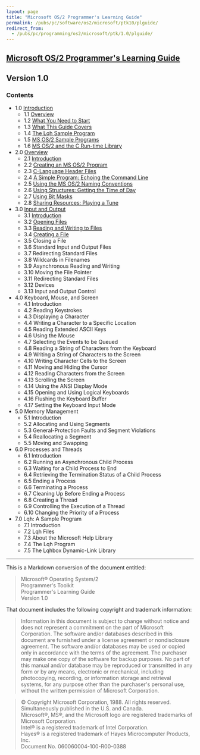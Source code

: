 ```yaml
---
layout: page
title: "Microsoft OS/2 Programmer's Learning Guide"
permalink: /pubs/pc/software/os2/microsoft/ptk10/plguide/
redirect_from:
  - /pubs/pc/programming/os2/microsoft/ptk/1.0/plguide/
---
```


[Microsoft OS/2 Programmer's Learning Guide](../)
---

Version 1.0
---

### Contents

* 1.0 [Introduction](chapter1/)
	* 1.1 [Overview](chapter1/#overview)
	* 1.2 [What You Need to Start](chapter1/#what-you-need-to-start)
	* 1.3 [What This Guide Covers](chapter1/#what-this-guide-covers)
	* 1.4 [The Lqh Sample Program](chapter1/#the-lqh-sample-program)
	* 1.5 [MS OS/2 Sample Programs](chapter1/#ms-os2-sample-programs)
	* 1.6 [MS OS/2 and the C Run-time Library](chapter1/#ms-os2-and-the-c-run-time-library)
* 2.0 [Overview](chapter2/)
	* 2.1 [Introduction](chapter2/#introduction)
	* 2.2 [Creating an MS OS/2 Program](chapter2/#creating-an-ms-os2-program)
	* 2.3 [C-Language Header Files](chapter2/#c-language-header-files)
	* 2.4 [A Simple Program: Echoing the Command Line](chapter2/#a-simple-program-echoing-the-command-line)
	* 2.5 [Using the MS OS/2 Naming Conventions](chapter2/#using-the-ms-os2-naming-conventions)
	* 2.6 [Using Structures: Getting the Time of Day](chapter2/#using-structures-getting-the-time-of-day)
	* 2.7 [Using Bit Masks](chapter2/#using-bit-masks)
	* 2.8 [Sharing Resources: Playing a Tune](chapter2/#sharing-resources-playing-a-tune)
* 3.0 [Input and Output](chapter3/)
	* 3.1 [Introduction](chapter3/#introduction)
	* 3.2 [Opening Files](chapter3/#opening-files)
	* 3.3 [Reading and Writing to Files](chapter3/#reading-and-writing-to-files)
	* 3.4 [Creating a File](chapter3/#creating-a-file)
	* 3.5 Closing a File
	* 3.6 Standard Input and Output Files
	* 3.7 Redirecting Standard Files
	* 3.8 Wildcards in Filenames
	* 3.9 Asynchronous Reading and Writing
	* 3.10 Moving the File Pointer
	* 3.11 Redirecting Standard Files
	* 3.12 Devices
	* 3.13 Input and Output Control
* 4.0 Keyboard, Mouse, and Screen
	* 4.1 Introduction
	* 4.2 Reading Keystrokes
	* 4.3 Displaying a Character
	* 4.4 Writing a Character to a Specific Location
	* 4.5 Reading Extended ASCII Keys
	* 4.6 Using the Mouse
	* 4.7 Selecting the Events to be Queued
	* 4.8 Reading a String of Characters from the Keyboard
	* 4.9 Writing a String of Characters to the Screen
	* 4.10 Writing Character Cells to the Screen
	* 4.11 Moving and Hiding the Cursor
	* 4.12 Reading Characters from the Screen
	* 4.13 Scrolling the Screen
	* 4.14 Using the ANSI Display Mode
	* 4.15 Opening and Using Logical Keyboards
	* 4.16 Flushing the Keyboard Buffer
	* 4.17 Setting the Keyboard Input Mode
* 5.0 Memory Management
	* 5.1 Introduction
	* 5.2 Allocating and Using Segments
	* 5.3 General-Protection Faults and Segment Violations
	* 5.4 Reallocating a Segment
	* 5.5 Moving and Swapping
* 6.0 Processes and Threads
	* 6.1 Introduction
	* 6.2 Running an Asynchronous Child Process
	* 6.3 Waiting for a Child Process to End
	* 6.4 Retrieving the Termination Status of a Child Process
	* 6.5 Ending a Process
	* 6.6 Terminating a Process
	* 6.7 Cleaning Up Before Ending a Process
	* 6.8 Creating a Thread
	* 6.9 Controlling the Execution of a Thread
	* 6.10 Changing the Priority of a Process
* 7.0 Lqh: A Sample Program
	* 7.1 Introduction
	* 7.2 Lqh Files
	* 7.3 About the Microsoft Help Library
	* 7.4 The Lqh Program
	* 7.5 The Lqhbox Dynamic-Link Library

---

This is a Markdown conversion of the document entitled:

>Microsoft® Operating System/2  
Programmer's Toolkit  
Programmer's Learning Guide  
Version 1.0

That document includes the following copyright and trademark information:

>Information in this document is subject to change without notice and does not represent a commitment on the part
of Microsoft Corporation. The software and/or databases described in this document are furnished under a license
agreement or nondisclosure agreement. The software and/or databases may be used or copied only in accordance with
the terms of the agreement. The purchaser may make one copy of the software for backup purposes. No part of this
manual and/or database may be reproduced or transmitted in any form or by any means, electronic or mechanical,
including photocopying, recording, or information storage and retrieval systems, for any purpose other than the
purchaser's personal use, without the written permission of Microsoft Corporation.
	
>© Copyright Microsoft Corporation, 1988. All rights reserved. Simultaneously published in the U.S. and Canada.  
Microsoft®, MS®, and the Microsoft logo are registered trademarks of Microsoft Corporation.  
Intel® is a registered trademark of Intel Corporation.  
Hayes® is a registered trademark of Hayes Microcomputer Products, Inc.  
Document No. 060060004-100-R00-0388
